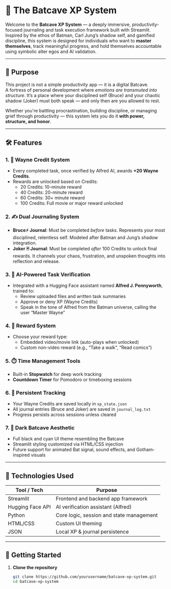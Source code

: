 
# 🦇 The Batcave XP System

Welcome to the **Batcave XP System** — a deeply immersive, productivity-focused journaling and task execution framework built with Streamlit. Inspired by the ethos of Batman, Carl Jung’s shadow self, and gamified discipline, this system is designed for individuals who want to **master themselves**, track meaningful progress, and hold themselves accountable using symbolic alter egos and AI validation.

---

## 🎯 Purpose

This project is not a simple productivity app — it is a digital Batcave.  
A fortress of personal development where *emotions are transmuted into structure*. It’s a place where your disciplined self (Bruce) and your chaotic shadow (Joker) must both speak — and only then are you allowed to rest.

Whether you're battling procrastination, building discipline, or managing grief through productivity — this system lets you do it **with power, structure, and honor**.

---

## 🛠️ Features

### 1. 🧬 **Wayne Credit System**
- Every completed task, once verified by Alfred AI, awards **+20 Wayne Credits**.
- Rewards are unlocked based on Credits:
  - 20 Credits: 10-minute reward
  - 40 Credits: 20-minute reward
  - 60 Credits: 30+ minute reward
  - 100 Credits: Full movie or major reward unlocked

### 2. ✍️ **Dual Journaling System**
- **Bruce⚡ Journal**: Must be completed *before* tasks. Represents your most disciplined, relentless self. Modeled after Batman and Jung’s shadow integration.
- **Joker 🃏 Journal**: Must be completed *after* 100 Credits to unlock final rewards. It channels your chaos, frustration, and unspoken thoughts into reflection and release.

### 3. 🧠 **AI-Powered Task Verification**
- Integrated with a Hugging Face assistant named **Alfred J. Pennyworth**, trained to:
  - Review uploaded files and written task summaries
  - Approve or deny XP (Wayne Credits)
  - Speak in the tone of Alfred from the Batman universe, calling the user “Master Wayne”

### 4. 🎁 **Reward System**
- Choose your reward type:
  - Embedded video/movie link (auto-plays when unlocked)
  - Custom non-video reward (e.g., “Take a walk”, “Read comics”)

### 5. ⏱️ **Time Management Tools**
- Built-in **Stopwatch** for deep work tracking
- **Countdown Timer** for Pomodoro or timeboxing sessions

### 6. 💾 **Persistent Tracking**
- Your Wayne Credits are saved locally in `xp_state.json`
- All journal entries (Bruce and Joker) are saved in `journal_log.txt`
- Progress persists across sessions unless cleared

### 7. 🎨 **Dark Batcave Aesthetic**
- Full black and cyan UI theme resembling the Batcave
- Streamlit styling customized via HTML/CSS injection
- Future support for animated Bat signal, sound effects, and Gotham-inspired visuals

---

## 🧠 Technologies Used

| Tool / Tech       | Purpose                                      |
|-------------------|----------------------------------------------|
| Streamlit         | Frontend and backend app framework           |
| Hugging Face API  | AI verification assistant (Alfred)           |
| Python            | Core logic, session and state management     |
| HTML/CSS          | Custom UI theming                            |
| JSON              | Local XP & journal persistence               |

---

## 🚀 Getting Started

1. **Clone the repository**
   ```bash
   git clone https://github.com/yourusername/batcave-xp-system.git
   cd batcave-xp-system
